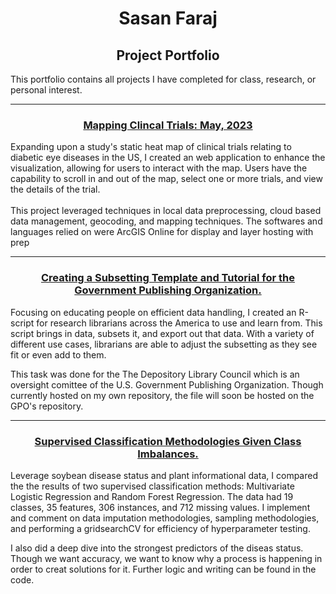 <h1 align="center">Sasan Faraj</h1>
<h2 align="center">Project Portfolio</h2>

<p align="Left">
  This portfolio contains all projects I have completed for class, research, or personal interest.
</p>

<hr>


<h3 align = "center"> <a href="https://experience.arcgis.com/experience/eed2f63af3fc40b7ba93b327e2ac44a2">Mapping Clincal Trials: May, 2023</a>  </h3>
<p align = "left">
  Expanding upon a study's static heat map of clinical trials relating to diabetic eye diseases in the US, I created an web application to enhance the visualization, allowing for users to interact with the map. Users have the capability to scroll in and out of the map, select one or more trials, and view the details of the trial. 
<br>
<br>
  This project leveraged techniques in local data preprocessing, cloud based data management, geocoding, and mapping techniques. The softwares and languages relied on were ArcGIS Online for display and layer hosting with prep

<hr>

<h3 align="center"><a href ="https://sasan-faraj.github.io/DataSubsetting_GPOAnalysis/"> Creating a Subsetting Template and Tutorial for the Government Publishing Organization.</a></h3>
<p align="Left">
Focusing on educating people on efficient data handling, I created an R-script for research librarians across the America to use and learn from. This script brings in data, subsets it, and export out that data. With a variety of different use cases, librarians are able to adjust the subsetting as they see fit or even add to them.

 This task was done for the The Depository Library Council which is an oversight comittee of the U.S. Government Publishing Organization. Though currently hosted on my own repository, the file will soon be hosted on the GPO's repository. 
</p>

<hr>

<h3 align="center"><a href ="https://sasan-faraj.github.io/MainRepository/"> Supervised Classification Methodologies Given Class Imbalances.</a></h3>
<p align="Left">
  Leverage soybean disease status and plant informational data, I compared the the results of two supervised classification methods: Multivariate Logistic Regression and Random Forest Regression. The data had 19 classes, 35 features, 306 instances, and 712 missing values. I implement and comment on data imputation methodologies, sampling methodologies, and performing a gridsearchCV for efficiency of hyperparameter testing.
  
  I also did a deep dive into the strongest predictors of the diseas status. Though we want accuracy, we want to know why a process is happening in order to creat solutions for it. Further logic and writing can be found in the code.
</p>


